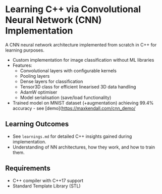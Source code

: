# Learning C++ via Convolutional Neural Network (CNN) Implementation

A CNN neural network architecture implemented from scratch in C++ for learning purposes.

- Custom implementation for image classification without ML libraries
- Features:
  - Convolutional layers with configurable kernels
  - Pooling layers
  - Dense layers for classification
  - Tensor3D class for efficient linearised 3D data handling
  - AdamW optimiser
  - Model serialisation (save/load functionality)
- Trained model on MNIST dataset (+augmentation) achieving 99.4% accuracy - see [demo](https://maxkendall.com/cnn_demo/

## Learning Outcomes
- See `learnings.md` for detailed C++ insights gained during implementation.
- Understanding of NN architectures, how they work, and how to train them.

## Requirements
- C++ compiler with C++17 support
- Standard Template Library (STL)


